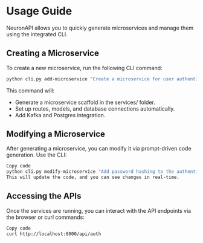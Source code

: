 # Usage Guide

NeuronAPI allows you to quickly generate microservices and manage them using the integrated CLI.

## Creating a Microservice

To create a new microservice, run the following CLI command:
```bash
python cli.py add-microservice "Create a microservice for user authentication using JWT and Postgres"
```


This command will:

- Generate a microservice scaffold in the services/ folder.
- Set up routes, models, and database connections automatically.
- Add Kafka and Postgres integration.

## Modifying a Microservice

After generating a microservice, you can modify it via prompt-driven code generation. Use the CLI:
```bash
Copy code
python cli.py modify-microservice "Add password hashing to the authentication service"
This will update the code, and you can see changes in real-time.
```

## Accessing the APIs
Once the services are running, you can interact with the API endpoints via the browser or curl commands:
```bash
Copy code
curl http://localhost:8000/api/auth
```